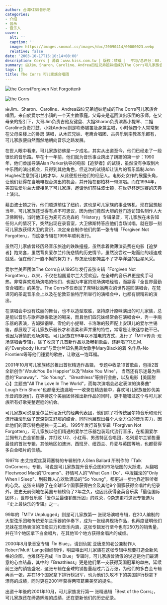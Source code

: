 ```yaml
---
author: 台湾KISS音乐吧
categories:
- 介绍
- 音乐
- 音乐人
cover:
  alt: ''
  caption: ''
  image: https://images.soomal.cc/images/doc/20090414/00000023.webp
  relative: false
date: '2003-10-17T15:10:14+08:00'
description: Corrs | 源自：www.kiss.com.tw | 版权：转载 |  平均/总评分：08.50/17
summary: 由Jim、Sharon、Caroline、Andrea四位兄弟姐妹组成的The Corrs可儿家族合唱团，来自於爱尔兰小镇的一个天主教家庭，父母亲是巡回演出乐团的乐师，在父母亲的指引下，大哥Jim负责吉他及键盘、大姐Sharon负责演奏小提琴、二姐Caroline负责打鼓、小妹Andrea则是吹奏锡笛及身兼主唱，小时候四个人常常聚在父母亲楼上的卧房演唱，从木匠兄妹、老鹰合唱团、古典乐到宗教圣乐都有，可儿家族便自然而然地朝向音乐之路发展
tags: []
title: The Corrs 可儿家族合唱团
---
```


![the Corrs《Forgiven Not Forgotten》](https://images.soomal.cc/images/doc/20090414/00000022.webp)





![the Corrs](https://images.soomal.cc/images/doc/20090414/00000023.webp)





由Jim、Sharon、Caroline、Andrea四位兄弟姐妹组成的The Corrs可儿家族合唱团，来自於爱尔兰小镇的一个天主教家庭，父母亲是巡回演出乐团的乐师，在父母亲的指引下，大哥Jim负责吉他及键盘、大姐Sharon负责演奏小提琴、二姐Caroline负责打鼓、小妹Andrea则是吹奏锡笛及身兼主唱，小时候四个人常常聚在父母亲楼上的卧房 演唱，从木匠兄妹、老鹰合唱团、古典乐到宗教圣乐都有，可儿家族便自然而然地朝向音乐之路发展。



在世人眼中看来，可儿家族彷佛是一夕成名，其实从出道至今，他们已经走了一段很长的音乐路。早在十一年前，他们就为音乐事业跨出了蹒跚的第一步：1990年，他们叁加导演Alan Parker执导的电影【追梦者】的试镜，虽然没有争取到片中乐团的演出机会，只得到其他角色，但这次的试镜却让该片的音乐监制John Hughes注意到可儿的才华，从此便担任他们的经纪人。电影处女作的展露头角，让他们获得在当地电视台演出的机会，并开始在都柏林一带演唱。而在1994年，美国驻爱尔兰大使接见了可儿家族，邀请他们前往波士顿，在世界杯足球赛的庆典上演出。



藉由波士顿之行，他们顺道前往了纽约，这也是可儿家族的事业转机，现在回想起当年，可儿家族还觉得有点不可思议，因为他们竟然大胆的登门造访知名制作人大卫佛斯特，当时他正在为麦可杰克森的「History」专辑录音，可儿家族在未告知任何人的情况下，突然出现在录音室，大卫佛斯特答应他们当场试唱，就在那一刻可儿家族获得大卫的赏识，决定亲自制作他们的第一张专辑「Forgiven Not Forgotten」，而这张专辑在1995年顺利发行。



虽然可儿家族曾经历经音乐旅途的跌跌撞撞，虽然拿着微薄演员费在电影【追梦者】跑龙套，虽然背负爱尔兰传统悲情的历史情节，虽然没尝过一炮而红的超速成就感，但在他们一直不懈的努力下，却怎麽也都掩盖不了才华洋溢的巨星风采。



爱尔兰美声团体The Corrs自从1995年发行首张专辑「Forgiven Not Forgotten」，以来，不仅在祖国爱尔兰大受欢迎，在全球的音乐界更是炙手可热，非常喜欢现场演唱的他们，也因为丰富的现场演唱经验，而蠃得『全世界最勤奋合唱团』的美誉。The Corrs不仅叁加了席琳狄翁两次的世界巡回演唱会，在梵谛冈的圣诞音乐会上以及在伦敦亚伯特厅所举行的演唱会中，也都有很精彩的演出。



在演唱会中没有炫丽的舞台，也不以造型取胜，坚持原汁原味演出的可儿家族，总是能以音乐与歌声蠃得歌迷的喝采，而且他们四兄妹经常会在演唱会中，秀一手飚乐器的表演，吉姆弹钢琴、雪伦的小提琴、卡洛琳的鼓声配上安琪儿的爱尔兰锡笛，都展现了可儿家族乐器长才和温柔和声并重的特性，常常是让歌迷惊艳不已。也因为锺情於现场演唱，可儿家族在99年以不插电的方式，发行了「MTV传真-现场演唱会专辑」，除了收录了几首新作品以及畅销歌曲，还翻唱了R.E.M.的"Everybody Hurts"与爱尔兰知名民谣女歌手MaryBlack的着 名作品-No Frontiers等等他们锺爱的歌曲，让歌迷一饱耳福。



2001年10月可儿家族终於推出首张精选作品辑， 专题中收录19首歌曲，包括2首全新创作"WouldYou Be Happier"以及"Make You Mine"， 当然还有乐迷最为熟悉的"Runaway"、"So Young"、"Breathless"等排行金曲，以及电影【美国甜心】主题曲"All The Love In The World"，而每次演唱会必定表演的演奏曲" Lough Erin Shore"也都毫无遗漏地一一收录在精选辑中，喜欢可儿家族曼妙优美乐音的歌迷们，在等待这个美丽团体推出新作品的同时，更不能错过这个与可儿家族所有好歌完整邂逅的机会。



可儿家族可说是爱尔兰乐坛近代的经典代表团，他们除了将传统居尔特音乐和现代流行摇滚乐做了既深刻又舒服的结合，同时也展现出每个人全方位的音乐实力，因此他们的音乐特色是独一无二的。1995年发行首张专辑「Forgiven Not Forgotten」，可儿家族以他们精通的爱尔兰乐器包装现代流行音乐，在祖国爱尔兰拥有九白金销售量，并打败 U2、小红莓、男孩特区合唱团，名列爱尔兰销售量最佳的首张专辑，其他地区如澳洲、西班牙、纽西兰、丹麦与英国等地，也都获得多白金唱片的佳绩。



1997年 由艾拉妮丝莫莉塞特的专辑制作人Glen Ballard 所制作的「Talk OnCorners」专辑，可说是可儿家族提升音乐企图和市场版图的大跃进，从翻唱Fleetwood Mac的"Dreams"、抒情可人的"What Can I Do"、中版摇滚的"Only When I Sleep"、到鼓舞人心欢欣满溢的"So Young"，都更进一步地靠近聆听者的心灵。这张专辑除了在全球15个国家获得白金及其他9个国家获得金唱片的纪录外，更史无前例地在英国专辑榜待了2年之久，也因此获得全英音乐奖「最佳国际团体」，世界音乐奖「爱尔兰最佳销售乐团」的殊荣，Q杂志更将这张专辑选为『史上最快乐的专辑』之一。



99年的「MTV Unplugged」则是可儿家族第一 张现场演唱专辑，在20人编制的大型弦乐团和传统爱尔兰乐器的伴奏下，成为一张经典现场作品，也再度证明他们兄妹在现场表演的顶级实力和音乐内涵，这张专辑发行至今也有250万的销售量，并在11个地区拿下白金唱片，在其他10个地方获得金唱片的成绩。



2000年8月录音室专辑「In Blue」，请到仙妮 亚唐恩的老公兼制作人Robert'Mutt' Lange担纲制作，明显嗅出可儿家族在这张专辑中想要打造全新风格的企图，也难怪在完成「In Blue」专辑时，可儿家族曾骄傲的说这是他们最满意的心血结晶，其中的「Breathless」更是他们第一支获得英国冠军的单曲，延续前三张的销售盛况，这张专辑在全球的销售量超过六百万张，为他们的多白金专辑再添一张，并在18个国家拿下排行榜冠军，也为他们久攻不下的美国排行榜拿下漂亮的成绩，同时更在2001年获得两项葛莱美奖的提名。



出道十年後的2001年10月，可儿家族发行第一 张精选辑「Best of the Corrs」，可儿家族还在缔造辉煌的成绩，还在更新他们的历史纪录。
